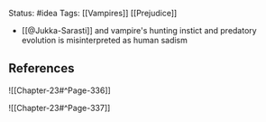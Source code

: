 Status: #idea
Tags: [[Vampires]]  [[Prejudice]]

* [[@Jukka-Sarasti]] and vampire's hunting instict and predatory evolution is misinterpreted as human sadism

## References

![[Chapter-23#^Page-336]] 


![[Chapter-23#^Page-337]] 